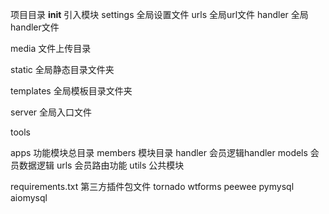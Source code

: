 项目目录
    __init__ 引入模块
    settings 全局设置文件
    urls 全局url文件
    handler 全局handler文件
    
media 文件上传目录

static 全局静态目录文件夹

templates 全局模板目录文件夹

server 全局入口文件

tools 

apps    功能模块总目录
members 模块目录
handler 会员逻辑handler
models  会员数据逻辑
urls    会员路由功能
utils   公共模块

requirements.txt 第三方插件包文件
tornado
wtforms
peewee
pymysql
aiomysql

